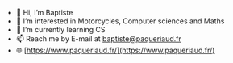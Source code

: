 - 👋 Hi, I’m Baptiste
- 👀 I’m interested in Motorcycles, Computer sciences and Maths
- 🌱 I’m currently learning CS
- 📫 Reach me by E-mail at baptiste@paqueriaud.fr
- 🌐 [https://www.paqueriaud.fr/](https://www.paqueriaud.fr/)

<!---
Hathek/Hathek is a ✨ special ✨ repository because its `README.md` (this file) appears on your GitHub profile.
You can click the Preview link to take a look at your changes.
--->
